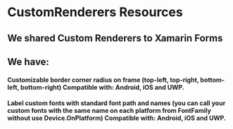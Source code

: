 # CustomRenderers Resources
## We shared Custom Renderers to Xamarin Forms


## We have:

#### Customizable border corner radius on frame (top-left, top-right, bottom-left, bottom-right) Compatible with: Android, iOS and UWP.

#### Label custom fonts with standard font path and names (you can call your custom fonts with the same name on each platform from FontFamily without use Device.OnPlatform) Compatible with: Android, iOS and UWP.
